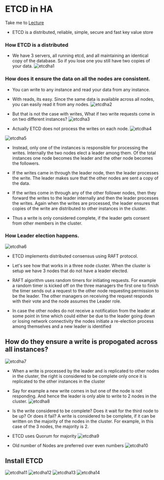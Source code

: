 # ETCD in HA

  Take me to [Lecture](https://kodekloud.com/courses/539883/lectures/9808331)
  

- ETCD is a distributed, reliable, simple, secure and fast key value store

### How ETCD is a distributed
- We have 3 servers, all running etcd, and all maintaining an identical copy of the database. So if you lose one you still have two copies of your data.
 ![etcdha1](../../images/etcdha1.png)

### How does it ensure the data on all the nodes are consistent.
- You can write to any instance and read your data from any instance.

- With reads, its easy. Since the same data is available across all nodes, you can easily read it from any nodes. 
![etcdha2](../../images/etcdha2.png)

- But that is not the case with writes, What if two write requests come in on two different instances?
![etcdha3](../../images/etcdha3.png)

- Actually ETCD does not process the writes on each node.
![etcdha4](../../images/etcdha4.png)

![etcdha5](../../images/etcdha5.png)

- Instead, only one of the instances is responsible for processing the writes. Internally the two nodes elect a leader among them. Of the total instances one node becomes the leader and the other node becomes the followers.

- If the writes came in through the leader node, then the leader processes the write. The leader makes sure that the other nodes are sent a copy of the data.

- If the writes come in through any of the other follower nodes, then they forward the writes to the leader internally and then the leader processes the writes. Again when the writes are processed, the leader ensures that copies of the write are distributed to other instances in the cluster.

- Thus a write is only considered complete, if the leader gets consent from other members in the cluster.


### How Leader election happens.
![etcdha6](../../images/etcdha6.png)

- ETCD implements distributed consensus using RAFT protocol. 
- Let's see how that works in a three node cluster. When the cluster is setup we have 3 nodes that do not have a leader elected. 
- RAFT algorithm uses random timers for initiating requests. For example a random timer is kicked off on the three managers the first one to finish the timer sends out a request to the other node requesting permission to be the leader. The other managers on receiving the request responds with their vote and the node assumes the Leader role. 

- In case the other nodes do not receive a notification from the leader at some point in time which could either be due to the leader going down or losing network connectivity the nodes initiate a re-election process among themselves and a new leader is identified


##  How do they ensure a write is propogated across all instances?
![etcdha7](../../images/etcdha7.png)

- When a write is processed by the leader and is replicated to other nodes in the cluster, the right is considered to be complete only once it is replicated to the other instances in the cluster

- Say for example a new write comes in but one of the node is not responding. And hence the leader is only able to write to 2 nodes in the cluster. 
![etcdha8](../../images/etcdha8.png)

- Is the write considered to be complete? Does it wait for the third node to be up? Or does it fail? A write is considered to be complete, if it can be written on the majority of the nodes in the cluster. For example, in this case of the 3 nodes, the majority is 2.

- ETCD uses Quorum for majority
![etcdha9](../../images/etcdha9.png)

- Old number of Nodes are preferred over even numbers
![etcdha10](../../images/etcdha10.png)

## Install ETCD

![etcdha11](../../images/etcdha11.png)
![etcdha12](../../images/etcdha12.png)
![etcdha13](../../images/etcdha13.png)
![etcdha14](../../images/etcdha14.png)

  
 
